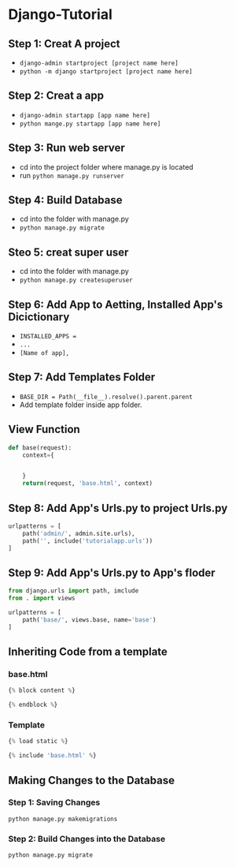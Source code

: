 # Django-Tutorial

## Step 1: Creat A project
- `django-admin startproject [project name here]`
- `python -m django startproject [project name here]`

## Step 2: Creat a app
- `django-admin startapp [app name here]`
- `python mange.py startapp [app name here]`

## Step 3: Run web server
- cd into the project folder where manage.py is located
- run `python manage.py runserver`

## Step 4: Build Database
- cd into the folder with manage.py
- `python manage.py migrate`

## Steo 5: creat super user
- cd into the folder with manage.py
- `python manage.py createsuperuser`

## Step 6: Add App to Aetting, Installed App's Dicictionary
- `INSTALLED_APPS =`
- `...`
- `[Name of app],`

## Step 7: Add Templates Folder
- `BASE_DIR = Path(__file__).resolve().parent.parent`
- Add template folder inside app folder.

## View Function
```python
def base(request):
    context={


    }
    return(request, 'base.html', context)
```
## Step 8: Add App's Urls.py to project Urls.py
```python
urlpatterns = [
    path('admin/', admin.site.urls),
    path('', include('tutorialapp.urls'))
]
```

## Step 9: Add App's Urls.py to App's floder
```python
from django.urls import path, imclude
from . import views

urlpatterns = [
    path('base/', views.base, name='base')
]
```
## Inheriting Code from a template
### base.html
```python
{% block content %}

{% endblock %}
```
### Template
```python
{% load static %}

{% include 'base.html' %}
```
## Making Changes to the Database
### Step 1: Saving Changes
```
python manage.py makemigrations
```
### Step 2: Build Changes into the Database
```
python manage.py migrate
```
